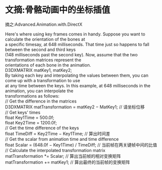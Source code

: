 # 文摘:骨骼动画中的坐标插值


摘之:Advanced.Animation.with.DirectX

Here's where using key frames comes in handy. Suppose you want to calculate the orientation of the bones at  
a specific timesay, at 648 milliseconds. That time just so happens to fall between the second and third keys  
(148 milliseconds past the second key). Now, assume that the two transformation matrices represent the  
orientations of each bone in the animation.  
D3DXMATRIX matKey1, matKey2;  
By taking each key and interpolating the values between them, you can come up with a transformation to use  
at any time between the keys. In this example, at 648 milliseconds in the animation, you can interpolate the  
transformations as follows:  
// Get the difference in the matrices  
D3DXMATRIX matTransformation = matKey2 − MatKey1; // 请坐标位移  
// Get keys' times  
float Key1Time = 500.0f;  
float Key2Time = 1200.0f;  
// Get the time difference of the keys  
float TimeDiff = Key2Time − Key1Time; // 算出时间差  
// Get the scalar from animation time and time difference  
float Scalar = (648.0f − Key1Time) / TimeDiff; // 当前帧在两关键帧中间的比值  
// Calculate the interpolated transformation matrix  
matTransformation \*= Scalar; // 算出当前帧的相对变换矩阵  
matTransformation += matKey1; // 算出最终的当前帧的变换矩阵
